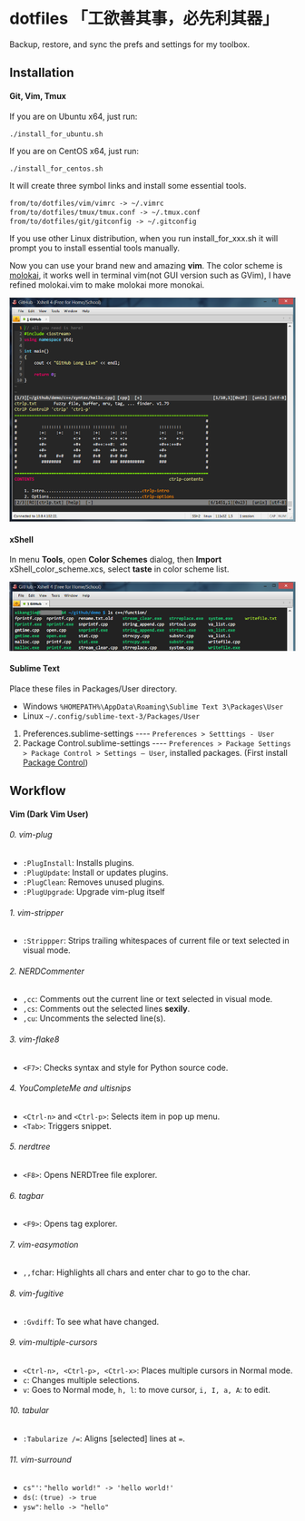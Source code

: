 dotfiles 「工欲善其事，必先利其器」
==================================

Backup, restore, and sync the prefs and settings for my toolbox.

Installation
------------

#### Git, Vim, Tmux

If you are on Ubuntu x64, just run:

```
./install_for_ubuntu.sh
```

If you are on CentOS x64, just run:

```
./install_for_centos.sh
```

It will create three symbol links and install some essential tools.

```
from/to/dotfiles/vim/vimrc -> ~/.vimrc
from/to/dotfiles/tmux/tmux.conf -> ~/.tmux.conf
from/to/dotfiles/git/gitconfig -> ~/.gitconfig
```

If you use other Linux distribution, when you run install_for_xxx.sh it will prompt you to install essential tools manually.

Now you can use your brand new and amazing **vim**. The color scheme is [molokai][molokai], it works well in terminal vim(not GUI version such as GVim), I have refined molokai.vim to make molokai more monokai.

![vim screenshot](img/vim.png)

#### xShell

In menu **Tools**, open **Color Schemes** dialog, then **Import** xShell_color_scheme.xcs, select **taste** in color scheme list.

![xShell screenshot](img/xShell.png)

#### Sublime Text

Place these files in Packages/User directory.

- Windows `%HOMEPATH%\AppData\Roaming\Sublime Text 3\Packages\User`
- Linux `~/.config/sublime-text-3/Packages/User`

1. Preferences.sublime-settings ---- `Preferences > Setttings - User`
2. Package Control.sublime-settings ---- `Preferences > Package Settings > Package Control > Settings – User`, installed packages. (First install [Package Control][package-control])

Workflow
--------

#### Vim (Dark Vim User)

###### 0. vim-plug

- `:PlugInstall`: Installs plugins.
- `:PlugUpdate`: Install or updates plugins.
- `:PlugClean`: Removes unused plugins.
- `:PlugUpgrade`: Upgrade vim-plug itself

###### 1. vim-stripper

- `:Strippper`: Strips trailing whitespaces of current file or text selected in visual mode.

###### 2. NERDCommenter

- `,cc`: Comments out the current line or text selected in visual mode.
- `,cs`: Comments out the selected lines **sexily**.
- `,cu`: Uncomments the selected line(s).

###### 3. vim-flake8

- `<F7>`: Checks syntax and style for Python source code.

###### 4. YouCompleteMe and ultisnips

- `<Ctrl-n>` and `<Ctrl-p>`: Selects item in pop up menu.  
- `<Tab>`: Triggers snippet.

###### 5. nerdtree

- `<F8>`: Opens NERDTree file explorer.

###### 6. tagbar

- `<F9>`: Opens tag explorer.

###### 7. vim-easymotion

- `,,f`char: Highlights all chars and enter char to go to the char.

###### 8. vim-fugitive

- `:Gvdiff`: To see what have changed. 

###### 9. vim-multiple-cursors

- `<Ctrl-n>, <Ctrl-p>, <Ctrl-x>`: Places multiple cursors in Normal mode.
- `c`: Changes multiple selections.
- `v`: Goes to Normal mode, `h, l`: to move cursor, `i, I, a, A`: to edit.

###### 10. tabular

- `:Tabularize /=`: Aligns [selected] lines at `=`.

###### 11. vim-surround

- `cs"'`: `"hello world!" -> 'hello world!'`
- `ds(`: `(true) -> true`
- `ysw"`: `hello -> "hello"`

[molokai]: https://github.com/consen/molokai
[package-control]: https://sublime.wbond.net
